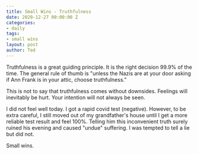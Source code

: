 ```yaml
---
title: Small Wins - Truthfulness
date: 2020-12-27 00:00:00 Z
categories:
- daily
tags:
- small wins
layout: post
author: Ted
---
```


Truthfulness is a great guiding principle. It is the right decision 99.9% of the time. The general rule of thumb is "unless the Nazis are at your door asking if Ann Frank is in your attic, choose truthfulness." 

This is not to say that truthfulness comes without downsides. Feelings will inevitably be hurt. Your intention will not always be seen.

I did not feel well today. I got a rapid covid test (negative). However, to be extra careful, I still moved out of my grandfather's house until I get a more reliable test result and feel 100%. Telling him this inconvenient truth surely ruined his evening and caused "undue" suffering. I was tempted to tell a lie but did not. 

Small wins.
